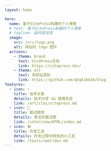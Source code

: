 ```yaml
---
layout: home

hero:
  name: 基于VitePress构建的个人博客
  # text: 基于VitePress构建的个人博客
  # tagline: 副内容信息
  image:
    src: /src/logo.png
    alt: 网站的 logo 图片
  actions:
    - theme: brand
      text: VitePress文档
      link: https://vitepress.dev/
    - theme: alt
      text: 本网站源码
      link: https://github.com/qkqk16416/blog
features:
  - icon: ⚡️
    title: 技术文章
    details: 技术分享 && 疑难杂症
    link: /articles/vitepress.md
  - icon: 🖖
    title: 面试题库
    details: 常见的面试题
    link: /interview/HTML/index.md
  - icon: 🛠️
    title: 开发工具
    details: 开发过程中用到的小工具
    link: /tools/smalldev.md
---
```



